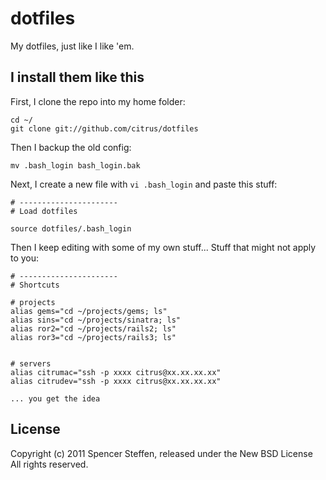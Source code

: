 dotfiles
========

My dotfiles, just like I like 'em.

I install them like this
------------------------

First, I clone the repo into my home folder:

    cd ~/
    git clone git://github.com/citrus/dotfiles
    
Then I backup the old config:

    mv .bash_login bash_login.bak
    
Next, I create a new file with `vi .bash_login` and paste this stuff:

    # ----------------------
    # Load dotfiles

    source dotfiles/.bash_login


Then I keep editing with some of my own stuff... Stuff that might not apply to you:

    # ----------------------
    # Shortcuts

    # projects
    alias gems="cd ~/projects/gems; ls"
    alias sins="cd ~/projects/sinatra; ls"
    alias ror2="cd ~/projects/rails2; ls"
    alias ror3="cd ~/projects/rails3; ls"
    
    
    # servers
    alias citrumac="ssh -p xxxx citrus@xx.xx.xx.xx"
    alias citrudev="ssh -p xxxx citrus@xx.xx.xx.xx"

    ... you get the idea


License
-------

Copyright (c) 2011 Spencer Steffen, released under the New BSD License All rights reserved.